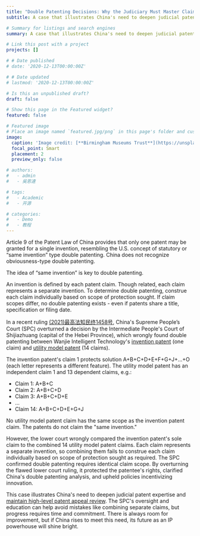 ```yaml
---
title: "Double Patenting Decisions: Why the Judiciary Must Master Claim Construction"
subtitle: A case that illustrates China's need to deepen judicial patent expertise and maintain high-level patent appeal review

# Summary for listings and search engines
summary: A case that illustrates China's need to deepen judicial patent expertise and maintain high-level patent appeal review

# Link this post with a project
projects: []

# # Date published
# date: '2020-12-13T00:00:00Z'

# # Date updated
# lastmod: '2020-12-13T00:00:00Z'

# Is this an unpublished draft?
draft: false

# Show this page in the Featured widget?
featured: false

# Featured image
# Place an image named `featured.jpg/png` in this page's folder and customize its options here.
image:
  caption: 'Image credit: [**Birmingham Museums Trust**](https://unsplash.com/photos/p00MgXaa6as)'
  focal_point: Smart
  placement: 2
  preview_only: false

# authors:
#   - admin
#   - 吳恩達

# tags:
#   - Academic
#   - 开源

# categories:
#   - Demo
#   - 教程
---
```


Article 9 of the Patent Law of China provides that only one patent may be granted for a single invention, resembling the U.S. concept of statutory or “same invention” type double patenting. China does not recognize obviousness-type double patenting.

The idea of “same invention” is key to double patenting. 

An invention is defined by each patent claim. Though related, each claim represents a separate invention. To determine double patenting, construe each claim individually based on scope of protection sought. If claim scopes differ, no double patenting exists - even if patents share a title, specification or filing date. 

In a recent ruling [(2021)最高法知民终1458号](https://www.hnipd.com/sbsxq_329284.html), China's Supreme People’s Court (SPC) overturned a decision by the Intermediate People's Court of Shijiazhuang (capital of the Hebei Province), which wrongly found double patenting between Wanjie Intelligent Technology's [invention patent](https://patents.google.com/patent/CN103392754B/en) (one claim) and [utility model patent](https://patents.google.com/patent/CN203416761U/en) (14 claims). 

The invention patent's claim 1 protects solution A+B+C+D+E+F+G+J+...+O (each letter represents a different feature). The utility model patent has an independent claim 1 and 13 dependent claims, e.g.:
- Claim 1: A+B+C
- Claim 2: A+B+C+D
- Claim 3: A+B+C+D+E
- ...
- Claim 14: A+B+C+D+E+G+J

No utility model patent claim has the same scope as the invention patent claim. The patents do not claim the "same invention."

However, the lower court wrongly compared the invention patent's sole claim to the combined 14 utility model patent claims. Each claim represents a separate invention, so combining them fails to construe each claim individually based on scope of protection sought as required. The SPC confirmed double patenting requires identical claim scope. By overturning the flawed lower court ruling, it protected the patentee's rights, clarified China's double patenting analysis, and upheld policies incentivizing innovation. 

This case illustrates China's need to deepen judicial patent expertise and [maintain high-level patent appeal review](https://www.worldtrademarkreview.com/regionindustry-guide/china-managing-the-ip-lifecycle/2023/article/lessons-the-case-law-of-chinas-ip-appeals-court). The SPC's oversight and education can help avoid mistakes like combining separate claims, but progress requires time and commitment. There is always room for improvement, but if China rises to meet this need, its future as an IP powerhouse will shine bright.

<!-- ```python
import libr
print('hello')
```

## Overview

1. The Wowchemy website builder for Hugo, along with its starter templates, is designed for professional creators, educators, and teams/organizations - although it can be used to create any kind of site
2. The template can be modified and customised to suit your needs. It's a good platform for anyone looking to take control of their data and online identity whilst having the convenience to start off with a **no-code solution (write in Markdown and customize with YAML parameters)** and having **flexibility to later add even deeper personalization with HTML and CSS**
3. You can work with all your favourite tools and apps with hundreds of plugins and integrations to speed up your workflows, interact with your readers, and much more

[![The template is mobile first with a responsive design to ensure that your site looks stunning on every device.](https://raw.githubusercontent.com/wowchemy/wowchemy-hugo-modules/main/starters/academic/preview.png)](https://wowchemy.com)

## Get Started

- 👉 [**Create a new site**](https://wowchemy.com/templates/)
- 📚 [**Personalize your site**](https://wowchemy.com/docs/)
- 💬 [Chat with the **Wowchemy community**](https://discord.gg/z8wNYzb) or [**Hugo community**](https://discourse.gohugo.io)
- 🐦 Twitter: [@wowchemy](https://twitter.com/wowchemy) [@GeorgeCushen](https://twitter.com/GeorgeCushen) [#MadeWithWowchemy](https://twitter.com/search?q=%23MadeWithWowchemy&src=typed_query)
- 💡 [Request a **feature** or report a **bug** for _Wowchemy_](https://github.com/wowchemy/wowchemy-hugo-themes/issues)
- ⬆️ **Updating Wowchemy?** View the [Update Tutorial](https://wowchemy.com/docs/hugo-tutorials/update/) and [Release Notes](https://wowchemy.com/updates/)

## Crowd-funded open-source software

To help us develop this template and software sustainably under the MIT license, we ask all individuals and businesses that use it to help support its ongoing maintenance and development via sponsorship.

### [❤️ Click here to become a sponsor and help support Wowchemy's future ❤️](https://wowchemy.com/sponsor/)

As a token of appreciation for sponsoring, you can **unlock [these](https://wowchemy.com/sponsor/) awesome rewards and extra features 🦄✨**

## Ecosystem

- **[Hugo Academic CLI](https://github.com/wowchemy/hugo-academic-cli):** Automatically import publications from BibTeX

## Inspiration

[Check out the latest **demo**](https://academic-demo.netlify.com/) of what you'll get in less than 10 minutes, or [view the **showcase**](https://wowchemy.com/user-stories/) of personal, project, and business sites.

## Features

- **Page builder** - Create _anything_ with [**widgets**](https://wowchemy.com/docs/page-builder/) and [**elements**](https://wowchemy.com/docs/content/writing-markdown-latex/)
- **Edit any type of content** - Blog posts, publications, talks, slides, projects, and more!
- **Create content** in [**Markdown**](https://wowchemy.com/docs/content/writing-markdown-latex/), [**Jupyter**](https://wowchemy.com/docs/import/jupyter/), or [**RStudio**](https://wowchemy.com/docs/install-locally/)
- **Plugin System** - Fully customizable [**color** and **font themes**](https://wowchemy.com/docs/customization/)
- **Display Code and Math** - Code highlighting and [LaTeX math](https://en.wikibooks.org/wiki/LaTeX/Mathematics) supported
- **Integrations** - [Google Analytics](https://analytics.google.com), [Disqus commenting](https://disqus.com), Maps, Contact Forms, and more!
- **Beautiful Site** - Simple and refreshing one page design
- **Industry-Leading SEO** - Help get your website found on search engines and social media
- **Media Galleries** - Display your images and videos with captions in a customizable gallery
- **Mobile Friendly** - Look amazing on every screen with a mobile friendly version of your site
- **Multi-language** - 34+ language packs including English, 中文, and Português
- **Multi-user** - Each author gets their own profile page
- **Privacy Pack** - Assists with GDPR
- **Stand Out** - Bring your site to life with animation, parallax backgrounds, and scroll effects
- **One-Click Deployment** - No servers. No databases. Only files.

## Themes

Wowchemy and its templates come with **automatic day (light) and night (dark) mode** built-in. Alternatively, visitors can choose their preferred mode - click the moon icon in the top right of the [Demo](https://academic-demo.netlify.com/) to see it in action! Day/night mode can also be disabled by the site admin in `params.toml`.

[Choose a stunning **theme** and **font**](https://wowchemy.com/docs/customization) for your site. Themes are fully customizable.

## License

Copyright 2016-present [George Cushen](https://georgecushen.com).

Released under the [MIT](https://github.com/wowchemy/wowchemy-hugo-themes/blob/master/LICENSE.md) license. -->
